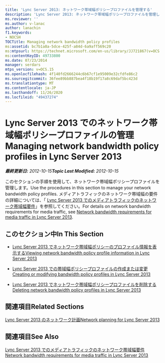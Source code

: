 ```yaml
---
title: 'Lync Server 2013: ネットワーク帯域幅ポリシープロファイルを管理する'
description: 'Lync Server 2013: ネットワーク帯域幅ポリシープロファイルを管理します。'
ms.reviewer: ''
ms.author: v-lanac
author: lanachin
f1.keywords:
- NOCSH
TOCTitle: Managing network bandwidth policy profiles
ms:assetid: bc7b1a8a-5dce-425f-a84d-6a9aff569c20
ms:mtpsurl: https://technet.microsoft.com/en-us/library/JJ721867(v=OCS.15)
ms:contentKeyID: 49733800
ms.date: 07/23/2014
manager: serdars
mtps_version: v=OCS.15
ms.openlocfilehash: 4f140fd2666244c6b67cf1e95009e32cfdfe86c2
ms.sourcegitcommit: 36fee89bb887bea4f18b19f17a8c69daf5bc423d
ms.translationtype: MT
ms.contentlocale: ja-JP
ms.lasthandoff: 11/26/2020
ms.locfileid: "49437274"
---
```

# <a name="managing-network-bandwidth-policy-profiles-in-lync-server-2013"></a><span data-ttu-id="6192c-103">Lync Server 2013 でのネットワーク帯域幅ポリシープロファイルの管理</span><span class="sxs-lookup"><span data-stu-id="6192c-103">Managing network bandwidth policy profiles in Lync Server 2013</span></span>

<div data-xmlns="http://www.w3.org/1999/xhtml">

<div class="topic" data-xmlns="http://www.w3.org/1999/xhtml" data-msxsl="urn:schemas-microsoft-com:xslt" data-cs="https://msdn.microsoft.com/">

<div data-asp="https://msdn2.microsoft.com/asp">



</div>

<div id="mainSection">

<div id="mainBody"><span data-ttu-id="6192c-104">

<span> </span></span><span class="sxs-lookup"><span data-stu-id="6192c-104">

<span> </span></span></span>

<span data-ttu-id="6192c-105">_**最終更新日:** 2012-10-15_</span><span class="sxs-lookup"><span data-stu-id="6192c-105">_**Topic Last Modified:** 2012-10-15_</span></span>

<span data-ttu-id="6192c-106">このセクションの手順を使用して、ネットワーク帯域幅ポリシープロファイルを管理します。</span><span class="sxs-lookup"><span data-stu-id="6192c-106">Use the procedures in this section to manage your network bandwidth policy profiles.</span></span> <span data-ttu-id="6192c-107">メディアトラフィックのネットワーク帯域幅の要件の詳細については、「 [Lync Server 2013 でのメディアトラフィックのネットワーク帯域幅要件](lync-server-2013-network-bandwidth-requirements-for-media-traffic.md)」を参照してください。</span><span class="sxs-lookup"><span data-stu-id="6192c-107">For details on network bandwidth requirements for media traffic, see [Network bandwidth requirements for media traffic in Lync Server 2013](lync-server-2013-network-bandwidth-requirements-for-media-traffic.md).</span></span>

<div>

## <a name="in-this-section"></a><span data-ttu-id="6192c-108">このセクション中</span><span class="sxs-lookup"><span data-stu-id="6192c-108">In This Section</span></span>

  - [<span data-ttu-id="6192c-109">Lync Server 2013 でネットワーク帯域幅ポリシーのプロファイル情報を表示する</span><span class="sxs-lookup"><span data-stu-id="6192c-109">Viewing network bandwidth policy profile information in Lync Server 2013</span></span>](lync-server-2013-viewing-network-bandwidth-policy-profile-information.md)

  - [<span data-ttu-id="6192c-110">Lync Server 2013 での帯域幅ポリシープロファイルの作成または変更</span><span class="sxs-lookup"><span data-stu-id="6192c-110">Creating or modifying bandwidth policy profiles in Lync Server 2013</span></span>](lync-server-2013-creating-or-modifying-bandwidth-policy-profiles.md)

  - [<span data-ttu-id="6192c-111">Lync Server 2013 でネットワーク帯域幅ポリシープロファイルを削除する</span><span class="sxs-lookup"><span data-stu-id="6192c-111">Deleting network bandwidth policy profiles in Lync Server 2013</span></span>](lync-server-2013-deleting-network-bandwidth-policy-profiles.md)

</div>

<div>

## <a name="related-sections"></a><span data-ttu-id="6192c-112">関連項目</span><span class="sxs-lookup"><span data-stu-id="6192c-112">Related Sections</span></span>

[<span data-ttu-id="6192c-113">Lync Server 2013 のネットワーク計画</span><span class="sxs-lookup"><span data-stu-id="6192c-113">Network planning for Lync Server 2013</span></span>](lync-server-2013-network-planning.md)

</div>

<div>

## <a name="see-also"></a><span data-ttu-id="6192c-114">関連項目</span><span class="sxs-lookup"><span data-stu-id="6192c-114">See Also</span></span>


[<span data-ttu-id="6192c-115">Lync Server 2013 でのメディアトラフィックのネットワーク帯域幅要件</span><span class="sxs-lookup"><span data-stu-id="6192c-115">Network bandwidth requirements for media traffic in Lync Server 2013</span></span>](lync-server-2013-network-bandwidth-requirements-for-media-traffic.md)  
  

<span data-ttu-id="6192c-116"></div>

</div>

<span> </span>

</div>

</div>

</span><span class="sxs-lookup"><span data-stu-id="6192c-116"></div>

</div>

<span> </span>

</div>

</div>

</span></span></div>

